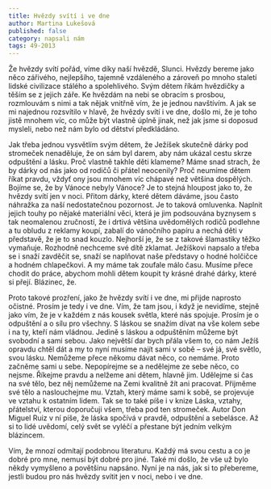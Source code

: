 ```yaml
---
title: Hvězdy svítí i ve dne
author: Martina Lukešová
published: false
category: napsali nám
tags: 49-2013
---
```


Že hvězdy svítí pořád, víme díky naší hvězdě, Slunci. Hvězdy bereme jako něco zářivého, nejlepšího, tajemně vzdáleného a zároveň po mnoho staletí lidské civilizace stálého a spolehlivého. Svým dětem říkám hvězdičky a těším se z jejich záře. Ke hvězdám na nebi se obracím s prosbou, rozmlouvám s nimi a tak nějak vnitřně vím, že je jednou navštívím. A jak se mi najednou rozsvítilo v hlavě, že hvězdy svítí i ve dne, došlo mi, že je toho jistě mnohem víc, co může být vlastně úplně jinak, než jak jsme si doposud mysleli, nebo než nám bylo od dětství předkládáno.

Jak třeba jednou vysvětlím svým dětem, že Ježíšek skutečně dárky pod stromeček nenaděluje, že on sám byl darem, aby nám ukázal cestu skrze odpuštění a lásku. Proč vlastně takhle děti klameme? Máme snad strach, že by dárky od nás jako od rodičů či přátel neocenily? Proč neumíme dětem říkat pravdu, vždyť ony jsou mnohem víc chápavé než většina dospělých. Bojíme se, že by Vánoce nebyly Vánoce? Je to stejná hloupost jako to, že hvězdy svítí jen v noci. Přitom dárky, které dětem dáváme, jsou často náhražka za naší nedostatečnou pozornost. Je to taková omluvenka. Naplnit jejich touhy po nějaké materiální věci, která je jim podsouvána byznysem s tak neomalenou zručností, že i drtivá většina uvědomělých rodičů podlehne a tu obludu z reklamy koupí, zabalí do vánočního papíru a nechá děti v představě, že je to snad kouzlo. Nejhorší je, že se z takové šlamastiky těžko vymaňuje. Rozhodně nechceme své dítě zklamat. Ježíškovi napsalo a třeba se i snaží zavděčit se, snaží se naplňovat naše představy o hodné holčičce a hodném chlapečkovi. A my máme tak zoufale málo času. Musíme přece chodit do práce, abychom mohli dětem koupit ty krásné drahé dárky, které si přejí. Blázinec, že.

Proto takové prozření, jako že hvězdy svítí i ve dne, mi přijde naprosto očistné. Prosím je tedy i ve dne. Vím, že tam jsou, i když je nevidíme, stejně jako vím, že je v každém z nás kousek světla, které nás spojuje. Prosím je o odpuštění a o sílu pro všechny. S láskou se snažím dívat na vše kolem sebe i na ty, kteří nám vládnou. Jedině s láskou a odpuštěním můžeme být svobodní a sami sebou. Jako největší dar bych přála všem to, co nám Ježíš opravdu chtěl dát a my to nyní musíme najít sami v sobě – své já, své světlo, svou lásku. Nemůžeme přece někomu dávat něco, co nemáme. Proto začněme sami u sebe. Nepopírejme se a nedělejme ze sebe něco, co nejsme. Říkejme pravdu a nelžeme ani dětem, hlavně jim. Udělejme si čas na své tělo, bez něj nemůžeme na Zemi kvalitně žít ani pracovat. Přijměme své tělo a naslouchejme mu. Vztah, který máme sami k sobě, se projevuje ve vztahu k ostatním lidem. Tak se to také píše i v knize Láska, vztahy, přátelství, kterou doporučuji všem, třeba pod ten stromeček. Autor Don Miguel Ruiz v ní píše, že láska spočívá v pravdě, odpuštění a sebelásce. Až si to lidé uvědomí, celý svět se vyléčí a přestane být jedním velkým blázincem.

Vím, že mnozí odmítají podobnou literaturu. Každý má svou cestu a co je dobré pro mne, nemusí být dobré pro jiné. Také mi došlo, že vše už bylo někdy vymyšleno a povětšinu napsáno. Nyní je na nás, jak si to přebereme, jestli budou pro nás hvězdy svítit jen v noci, nebo i ve dne.